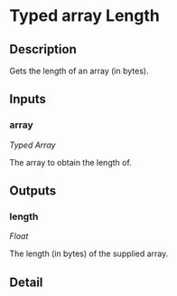 # Typed array Length

## Description
Gets the length of an array (in bytes).

## Inputs
### array

*Typed Array*

The array to obtain the length of.

## Outputs
### length

*Float*

The length (in bytes) of the supplied array.

## Detail

